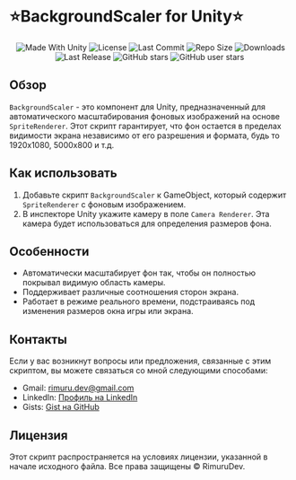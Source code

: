 <p align="center"><h1>⭐BackgroundScaler for Unity⭐</h1></p>
 <p align="center">
  <a>
    <img alt="Made With Unity" src="https://img.shields.io/badge/made%20with-Unity-57b9d3.svg?logo=Unity">
  </a>
  <a>
  <img alt="License" src="https://img.shields.io/github/license/RimuruDev/Unity-BackgroundScaler?logo=github">
  </a>
  <a>
    <img alt="Last Commit" src="https://img.shields.io/github/last-commit/RimuruDev/Unity-BackgroundScaler?logo=Mapbox&color=orange">
  </a>
  <a>
    <img alt="Repo Size" src="https://img.shields.io/github/repo-size/RimuruDev/Unity-BackgroundScaler?logo=VirtualBox">
  </a>
  <a>
    <img alt="Downloads" src="https://img.shields.io/github/downloads/RimuruDev/Unity-BackgroundScaler/total?color=brightgreen">
  </a>
  <a>
    <img alt="Last Release" src="https://img.shields.io/github/v/release/RimuruDev/Unity-BackgroundScaler?include_prereleases&logo=Dropbox&color=yellow">
  </a>
  <a>
    <img alt="GitHub stars" src="https://img.shields.io/github/stars/RimuruDev/Unity-BackgroundScaler?branch=main&label=Stars&logo=GitHub&logoColor=ffffff&labelColor=282828&color=informational&style=flat">
  </a>
  <a>
    <img alt="GitHub user stars" src="https://img.shields.io/github/stars/RimuruDev?affiliations=OWNER&branch=main&label=User%20Stars&logo=GitHub&logoColor=ffffff&labelColor=282828&color=informational&style=flat">
  </a>
  <a>
    <img alt="" src="https://img.shields.io/github/watchers/RimuruDev/Unity-BackgroundScaler?style=flat">
  </a>
</p>


## Обзор
`BackgroundScaler` - это компонент для Unity, предназначенный для автоматического масштабирования фоновых изображений на основе `SpriteRenderer`. Этот скрипт гарантирует, что фон остается в пределах видимости экрана независимо от его разрешения и формата, будь то 1920x1080, 5000x800 и т.д.

## Как использовать
1. Добавьте скрипт `BackgroundScaler` к GameObject, который содержит `SpriteRenderer` с фоновым изображением.
2. В инспекторе Unity укажите камеру в поле `Camera Renderer`. Эта камера будет использоваться для определения размеров фона.

## Особенности
- Автоматически масштабирует фон так, чтобы он полностью покрывал видимую область камеры.
- Поддерживает различные соотношения сторон экрана.
- Работает в режиме реального времени, подстраиваясь под изменения размеров окна игры или экрана.

## Контакты
Если у вас возникнут вопросы или предложения, связанные с этим скриптом, вы можете связаться со мной следующими способами:
- Gmail: [rimuru.dev@gmail.com](mailto:rimuru.dev@gmail.com)
- LinkedIn: [Профиль на LinkedIn](https://www.linkedin.com/in/rimuru/)
- Gists: [Gist на GitHub](https://gist.github.com/RimuruDev/61e9f0111b35d3e67ef18fab611d7595)

## Лицензия
Этот скрипт распространяется на условиях лицензии, указанной в начале исходного файла. Все права защищены © RimuruDev.
